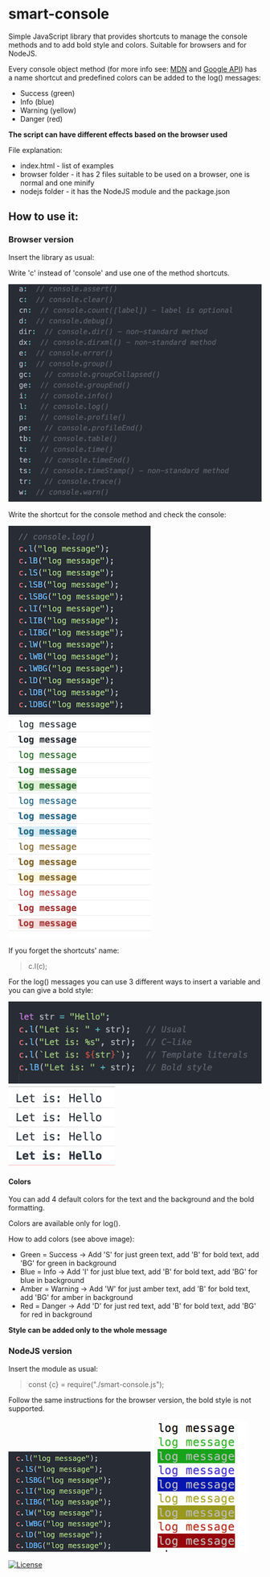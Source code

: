 # smart-console

Simple JavaScript library that provides shortcuts to manage the console methods and to add bold style and colors.
Suitable for browsers and for NodeJS.

Every console object method (for more info see: [MDN](https://developer.mozilla.org/en/docs/Web/API/console) and
[Google API](https://developers.google.com/web/tools/chrome-devtools/console/console-reference)) has a name shortcut and predefined colors can be added to the log() messages:
* Success (green)
* Info  (blue)
* Warning   (yellow)
* Danger    (red)

__The script can have different effects based on the browser used__

File explanation:
* index.html - list of examples
* browser folder - it has 2 files suitable to be used on a browser, one is normal and one minify
* nodejs folder - it has the NodeJS module and the package.json

## How to use it:
### Browser version
Insert the library as usual:
> <script src="browser/smart-console.js"></script>

Write 'c' instead of 'console' and use one of the method shortcuts.  

![shortcuts results](browser/3.png)

Write the shortcut for the console method and check the console:

![console logs](browser/1.png)
![console results](browser/2.png)

If you forget the shortcuts' name:
> c.l(c);

For the log() messages you can use 3 different ways to insert a variable and you can give a bold style:

![shortcuts results](browser/4.png)
![shortcuts results](browser/5.png)

#### Colors
You can add 4 default colors for the text and the background and the bold formatting.

Colors are available only for log().

How to add colors (see above image):
* Green = Success -> Add 'S' for just green text, add 'B' for bold text, add 'BG' for green in background
* Blue = Info -> Add 'I' for just blue text, add 'B' for bold text, add 'BG' for blue in background
* Amber = Warning -> Add 'W' for just amber text, add 'B' for bold text, add 'BG' for amber in background
* Red = Danger -> Add 'D' for just red text, add 'B' for bold text, add 'BG' for red in background

__Style can be added only to the whole message__

### NodeJS version
Insert the module as usual:
> const {c} = require("./smart-console.js");

Follow the same instructions for the browser version, the bold style is not supported.

![console logs](browser/6.png)
![console results](browser/7.png)

[![License](https://img.shields.io/badge/License-MIT-yellowgreen.svg?style=flat-square)](https://github.com/achille1789/smart-console/blob/master/LICENSE)
